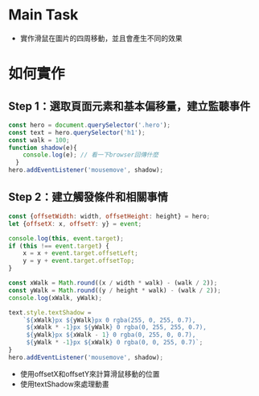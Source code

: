 # Main Task
* 實作滑鼠在圖片的四周移動，並且會產生不同的效果

# 如何實作
## Step 1：選取頁面元素和基本偏移量，建立監聽事件
```javascript
const hero = document.querySelector('.hero');
const text = hero.querySelector('h1');
const walk = 100;
function shadow(e){
	console.log(e); // 看一下browser回傳什麼
  }
hero.addEventListener('mousemove', shadow);
```

## Step 2：建立觸發條件和相關事情
```javascript
const {offsetWidth: width, offsetHeight: height} = hero;
let {offsetX: x, offsetY: y} = event;

console.log(this, event.target);
if (this !== event.target) {
    x = x + event.target.offsetLeft;
    y = y + event.target.offsetTop;
}

const xWalk = Math.round((x / width * walk) - (walk / 2));
const yWalk = Math.round((y / height * walk) - (walk / 2));
console.log(xWalk, yWalk);

text.style.textShadow = 
    `${xWalk}px ${yWalk}px 0 rgba(255, 0, 255, 0.7),
     ${xWalk * -1}px ${yWalk} 0 rgba(0, 255, 255, 0.7),
     ${yWalk}px ${xWalk - 1} 0 rgba(0, 255, 0, 0.7),
     ${yWalk * -1}px ${xWalk} 0 rgba(0, 0, 255, 0.7)`;
}
hero.addEventListener('mousemove', shadow);
```
* 使用offsetX和offsetY來計算滑鼠移動的位置
* 使用textShadow來處理動畫